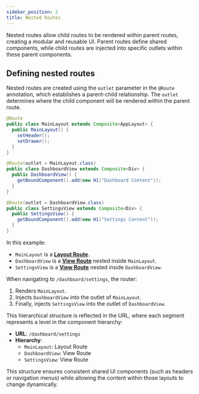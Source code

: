 ```yaml
---
sidebar_position: 2
title: Nested Routes
---
```


Nested routes allow child routes to be rendered within parent routes, creating a modular and reusable UI. Parent routes define shared components, while child routes are injected into specific outlets within these parent components.

## Defining nested routes

Nested routes are created using the `outlet` parameter in the `@Route` annotation, which establishes a parent-child relationship. The `outlet` determines where the child component will be rendered within the parent route.

```java
@Route
public class MainLayout extends Composite<AppLayout> {
  public MainLayout() {
    setHeader();
    setDrawer();
  }
}

@Route(outlet = MainLayout.class)
public class DashboardView extends Composite<Div> {
  public DashboardView() {
    getBoundComponent().add(new H1("Dashboard Content"));
  }
}

@Route(outlet = DashboardView.class)
public class SettingsView extends Composite<Div> {
  public SettingsView() {
    getBoundComponent().add(new H1("Settings Content"));
  }
}
```

In this example:

- `MainLayout` is a **[Layout Route](./route-types#layout-routes)**.
- `DashboardView` is a **[View Route](./route-types#view-routes)** nested inside `MainLayout`.
- `SettingsView` is a **[View Route](./route-types#view-routes)** nested inside `DashboardView`.

When navigating to `/dashboard/settings`, the router:
1. Renders `MainLayout`.
2. Injects `DashboardView` into the outlet of `MainLayout`.
3. Finally, injects `SettingsView` into the outlet of `DashboardView`.

This hierarchical structure is reflected in the URL, where each segment represents a level in the component hierarchy:

- **URL**: `/dashboard/settings`
- **Hierarchy**:
  - `MainLayout`: Layout Route
  - `DashboardView`: View Route
  - `SettingsView`: View Route

This structure ensures consistent shared UI components (such as headers or navigation menus) while allowing the content within those layouts to change dynamically.
